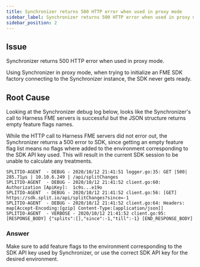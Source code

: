 ```yaml
---
title: Synchronizer returns 500 HTTP error when used in proxy mode
sidebar_label: Synchronizer returns 500 HTTP error when used in proxy mode
sidebar_position: 2
---
```


## Issue

Synchronizer returns 500 HTTP error when used in proxy mode.

Using Synchronizer in proxy mode, when trying to initialize an FME SDK factory connecting to the Synchronizer instance, the SDK never gets ready.

## Root Cause

Looking at the Synchronizer debug log below, looks like the Synchronizer's call to Harness FME servers is successful but the JSON structure returns empty feature flags names. 

While the HTTP call to Harness FME servers did not error out, the Synchronizer returns a 500 error to SDK, since getting an empty feature flag list means no flags where added to the environment corresponding to the SDK API key used. This will result in the current SDK session to be unable to calculate any treatments.

```
SPLITIO-AGENT  - DEBUG - 2020/10/12 21:41:51 logger.go:35: GET |500| 285.71µs | 10.10.6.249 | /api/splitChanges
SPLITIO-AGENT  - DEBUG - 2020/10/12 21:41:52 client.go:60: Authorization [ApiKey]:  1c9s...e19o
SPLITIO-AGENT  - DEBUG - 2020/10/12 21:41:52 client.go:56: [GET]  https://sdk.split.io/api/splitChanges?since=-1
SPLITIO-AGENT  - DEBUG - 2020/10/12 21:41:52 client.go:64: Headers: map[Accept-Encoding:[gzip] Content-Type:[application/json]]
SPLITIO-AGENT  - VERBOSE - 2020/10/12 21:41:52 client.go:95: [RESPONSE_BODY] {"splits":[],"since":-1,"till":-1} [END_RESPONSE_BODY]
```

### Answer

Make sure to add feature flags to the environment corresponding to the SDK API key used by Synchronizer, or use the correct SDK API key for the desired environment.